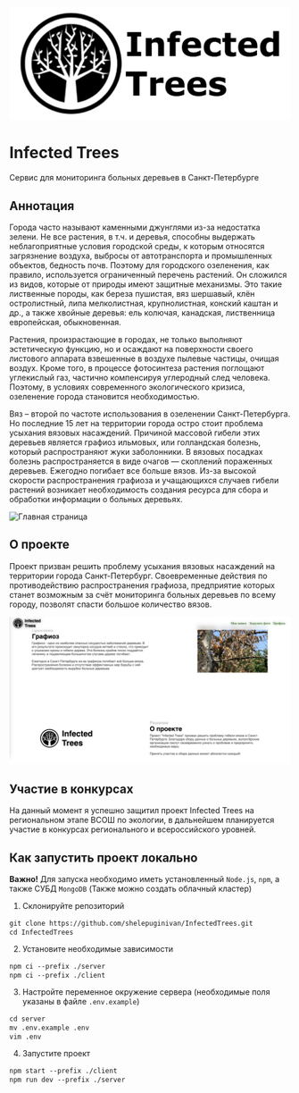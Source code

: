 <div align="center">
	<img src="logo.png" alt="logo">
</div>

# Infected Trees

Сервис для мониторинга больных деревьев в Санкт-Петербурге

## Аннотация

Города часто называют каменными джунглями из-за недостатка зелени. Не все растения, в т.ч. и деревья, способны выдержать неблагоприятные условия городской среды, к которым относятся загрязнение воздуха, выбросы от автотранспорта и промышленных объектов, бедность почв. Поэтому для городского озеленения, как правило, используется ограниченный перечень растений. Он сложился из видов, которые от природы имеют защитные механизмы. Это такие лиственные породы, как береза пушистая, вяз шершавый, клён остролистный, липа мелколистная, крупнолистная, конский каштан и др., а также хвойные деревья: ель колючая, канадская, лиственница европейская, обыкновенная.

Растения, произрастающие в городах, не только выполняют эстетическую функцию, но и осаждают на поверхности своего листового аппарата взвешенные в воздухе пылевые частицы, очищая воздух. Кроме того, в процессе фотосинтеза растения поглощают углекислый газ, частично компенсируя углеродный след человека. Поэтому, в условиях современного экологического кризиса, озеленение города становится необходимостью.

Вяз – второй по частоте использования в озеленении Санкт-Петербурга. Но последние 15 лет на территории города остро стоит проблема усыхания вязовых насаждений. Причиной массовой гибели этих деревьев является графиоз ильмовых, или голландская болезнь, который распространяют жуки заболонники. В вязовых посадках болезнь распространяется в виде очагов — скоплений пораженных деревьев. Ежегодно погибает все больше вязов. Из-за высокой скорости распространения графиоза и учащающихся случаев гибели растений возникает необходимость создания ресурса для сбора и обработки информации о больных деревьях.

![Главная страница](screenshots/home-1.png)

## О проекте

Проект призван решить проблему усыхания вязовых насаждений на территории города Санкт-Петербург.
Своевременные действия по противодействию распространения графиоза, предприятие которых станет возможным за счёт мониторинга больных деревьев по всему городу, позволят спасти большое количество вязов.

![Главная страница](screenshots/home-2.png)

## Участие в конкурсах

На данный момент я успешно защитил проект Infected Trees на региональном этапе ВСОШ по экологии,
в дальнейшем планируется участие в конкурсах регионального и всероссийского уровней.

## Как запустить проект локально

**Важно!** Для запуска необходимо иметь установленный `Node.js`, `npm`, а также СУБД
`MongoDB` (Также можно создать облачный кластер) 

1. Склонируйте репозиторий

```shell
git clone https://github.com/shelepuginivan/InfectedTrees.git
cd InfectedTrees
```

2. Установите необходимые зависимости

```shell
npm ci --prefix ./server
npm ci --prefix ./client
```

3. Настройте переменное окружение сервера (необходимые поля указаны в файле `.env.example`)

```shell
cd server
mv .env.example .env
vim .env
```

4. Запустите проект

```shell
npm start --prefix ./client
npm run dev --prefix ./server
```
